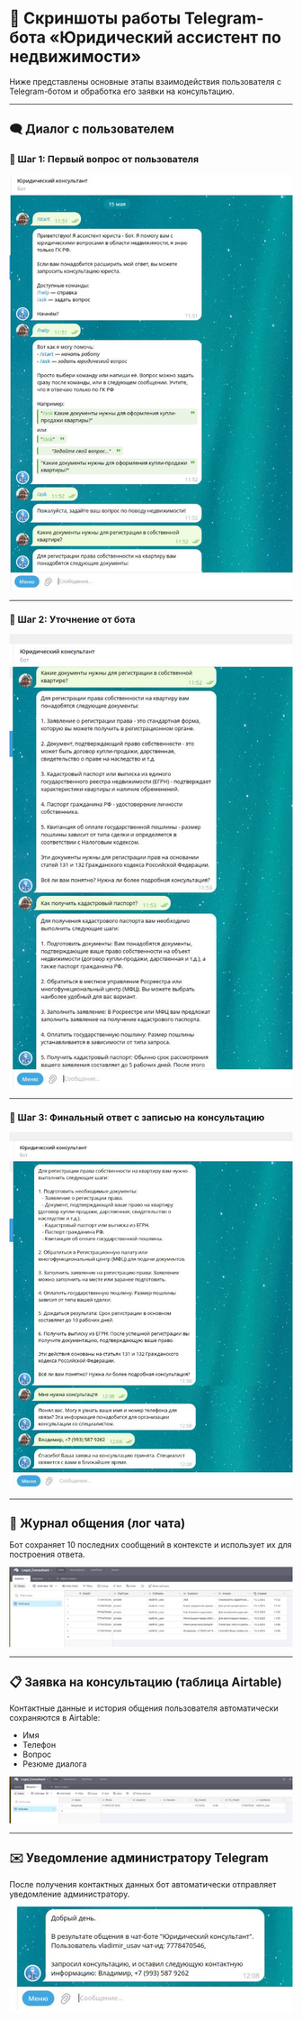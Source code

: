 # 📸 Скриншоты работы Telegram-бота «Юридический ассистент по недвижимости»

Ниже представлены основные этапы взаимодействия пользователя с Telegram-ботом и обработка его заявки на консультацию.

---

## 🗨️ Диалог с пользователем

### 🔹 Шаг 1: Первый вопрос от пользователя

![Диалог 1](./dialog_step_1.jpg)

---

### 🔹 Шаг 2: Уточнение от бота

![Диалог 2](./dialog_step_2.jpg)

---

### 🔹 Шаг 3: Финальный ответ с записью на консультацию

![Диалог 3](./dialog_step_3.jpg)

---

## 📜 Журнал общения (лог чата)

Бот сохраняет 10 последних сообщений в контексте и использует их для построения ответа.

![Лог чата](./chat_log.jpg)

---

## 📋 Заявка на консультацию (таблица Airtable)

Контактные данные и история общения пользователя автоматически сохраняются в Airtable:

- Имя
- Телефон
- Вопрос
- Резюме диалога

![Таблица Airtable](./airtable_summary.jpg)

---

## ✉️ Уведомление администратору Telegram

После получения контактных данных бот автоматически отправляет уведомление администратору.

![Сообщение админа](./message_to_admin.jpg)

